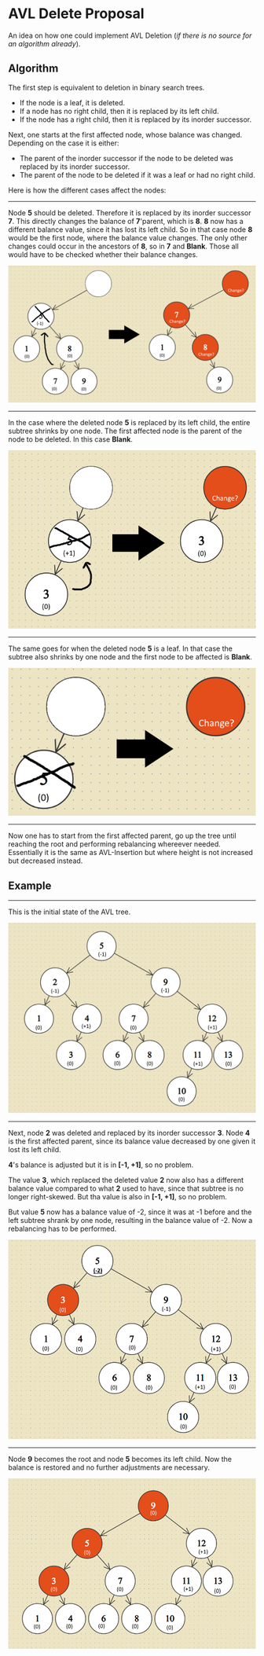 # AVL Delete Proposal

An idea on how one could implement AVL Deletion (_if there is no source for an algorithm already_).

## Algorithm

The first step is equivalent to deletion in binary search trees.

- If the node is a leaf, it is deleted.
- If a node has no right child, then it is replaced by its left child.
- If the node has a right child, then it is replaced by its inorder successor.

Next, one starts at the first affected node, whose balance was changed. Depending on the case it is either:

- The parent of the inorder successor if the node to be deleted was replaced by its inorder successor.
- The parent of the node to be deleted if it was a leaf or had no right child.

Here is how the different cases affect the nodes:

--------------------------------------------------------------------------------

Node **5** should be deleted. Therefore it is replaced by its inorder successor **7**. This directly changes the balance of **7**'parent, which is **8**. **8** now has a different balance value, since it has lost its left child. So in that case node **8** would be the first node, where the balance value changes. The only other changes could occur in the ancestors of **8**, so in **7** and **Blank**. Those all would have to be checked whether their balance changes.

![image](avl_delete_concept_images/affected_nodes_case_inorder.png)

--------------------------------------------------------------------------------

In the case where the deleted node **5** is replaced by its left child, the entire subtree shrinks by one node. The first affected node is the parent of the node to be deleted. In this case **Blank**.

![image](avl_delete_concept_images/affected_nodes_case_left.png)

--------------------------------------------------------------------------------

The same goes for when the deleted node **5** is a leaf. In that case the subtree also shrinks by one node and the first node to be affected is **Blank**.

![image](avl_delete_concept_images/affected_nodes_case_leaf.png)

--------------------------------------------------------------------------------

Now one has to start from the first affected parent, go up the tree until reaching the root and performing rebalancing whereever needed. Essentially it is the same as AVL-Insertion but where height is not increased but decreased instead.

## Example

--------------------------------------------------------------------------------

This is the initial state of the AVL tree.

![image](avl_delete_concept_images/1_initial.png)

--------------------------------------------------------------------------------

Next, node **2** was deleted and replaced by its inorder successor **3**. Node **4** is the first affected parent, since its balance value decreased by one given it lost its left child.

**4**'s balance is adjusted but it is in **[-1, +1]**, so no problem.

The value **3**, which replaced the deleted value **2** now also has a different balance value compared to what **2** used to have, since that subtree is no longer right-skewed. But tha value is also in **[-1, +1]**, so no problem.

But value **5** now has a balance value of -2, since it was at -1 before and the left subtree shrank by one node, resulting in the balance value of -2\. Now a rebalancing has to be performed.

![image](avl_delete_concept_images/2_value_2_deleted.png)

--------------------------------------------------------------------------------

Node **9** becomes the root and node **5** becomes its left child. Now the balance is restored and no further adjustments are necessary.

![image](avl_delete_concept_images/3_value_9_becomes_root.png)
